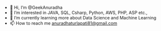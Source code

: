 - 👋 Hi, I’m @GeekAnuradha
- 👀 I’m interested in JAVA, SQL, Csharp, Python, AWS, PHP, ASP etc.,
- 🌱 I’m currently learning more about Data Science and Machine Learning
- 📫 How to reach me anuradhaturlapati81@gmail.com

<!---
GeekAnuradha/GeekAnuradha is a ✨ special ✨ repository because its `README.md` (this file) appears on your GitHub profile.
You can click the Preview link to take a look at your changes.
--->
